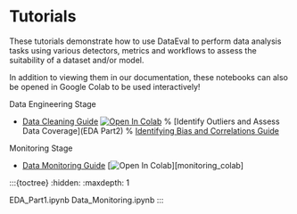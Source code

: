 # Tutorials


These tutorials demonstrate how to use DataEval to perform data analysis tasks using
various detectors, metrics and workflows to assess the suitability of a dataset and/or model.

In addition to viewing them in our documentation, these notebooks can also be opened in Google Colab to be used interactively!

Data Engineering Stage
- [Data Cleaning Guide](EDA_Part1) [![Open In Colab][colab-badge]][eda-colab]
% [Identify Outliers and Assess Data Coverage](EDA Part2)
% [Identifying Bias and Correlations Guide](EDA_Part3)

Monitoring Stage
- [Data Monitoring Guide](Data_Monitoring.ipynb) [![Open In Colab][colab-badge]][monitoring_colab]

:::{toctree}
:hidden:
:maxdepth: 1

EDA_Part1.ipynb
Data_Monitoring.ipynb
:::

[colab-badge]: https://colab.research.google.com/assets/colab-badge.svg
[eda-colab]: https://colab.research.google.com/github/aria-ml/dataeval/blob/main/docs/tutorials/EDA_Part1.ipynb
[monitoring-colab]: https://colab.research.google.com/github/aria-ml/dataeval/blob/main/docs/tutorials/Data_Monitoring.ipynb
